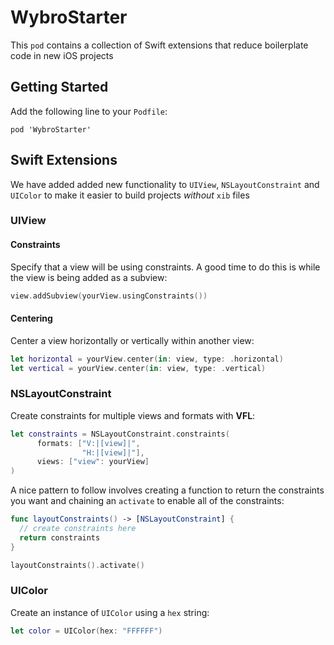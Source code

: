 # WybroStarter
This `pod` contains a collection of Swift extensions that reduce boilerplate code in new iOS projects

Getting Started
------
Add the following line to your `Podfile`:
```
pod 'WybroStarter'
```

Swift Extensions
------
We have added added new functionality to `UIView`, `NSLayoutConstraint` and `UIColor` to make it easier to build projects *without* `xib` files

### UIView

#### Constraints
Specify that a view will be using constraints. A good time to do this is while the view is being added as a subview:

```Swift
view.addSubview(yourView.usingConstraints())
```

#### Centering
Center a view horizontally or vertically within another view:
```Swift
let horizontal = yourView.center(in: view, type: .horizontal)
let vertical = yourView.center(in: view, type: .vertical)
```

### NSLayoutConstraint
Create constraints for multiple views and formats with **VFL**:
```Swift
let constraints = NSLayoutConstraint.constraints(
      formats: ["V:|[view]|",
                "H:|[view]|"],
      views: ["view": yourView]
)
```

A nice pattern to follow involves creating a function to return the constraints you want and chaining an `activate` to enable all of the constraints:
```Swift
func layoutConstraints() -> [NSLayoutConstraint] {
  // create constraints here
  return constraints
}

layoutConstraints().activate()
```

### UIColor
Create an instance of `UIColor` using a `hex` string:
```Swift
let color = UIColor(hex: "FFFFFF")
```

